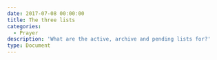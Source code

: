 ```yaml
---
date: 2017-07-08 00:00:00
title: The three lists
categories:
  - Prayer
description: 'What are the active, archive and pending lists for?'
type: Document
---
```



